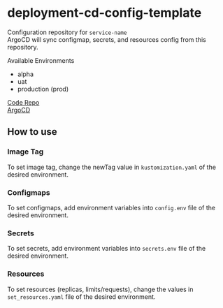 # deployment-cd-config-template

Configuration repository for `service-name`<br>
ArgoCD will sync configmap, secrets, and resources config from this repository.

Available Environments
- alpha
- uat
- production (prod)

[Code Repo](URL)<br>
[ArgoCD](URL)<br>

## How to use
### Image Tag
To set image tag, change the newTag value in `kustomization.yaml` of the desired environment.

### Configmaps
To set configmaps, add environment variables into `config.env` file of the desired environment.

### Secrets
To set secrets, add environment variables into `secrets.env` file of the desired environment.

### Resources
To set resources (replicas, limits/requests), change the values in `set_resources.yaml` file of the desired environment.
